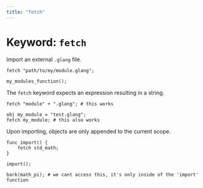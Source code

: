 ```yaml
---
title: "fetch"
---
```


# Keyword: `fetch`

Import an external `.glang` file.

```glang
fetch "path/to/my/module.glang";

my_modules_function();
```

The `fetch` keyword expects an expression resulting in a string.

```glang
fetch "module" + ".glang"; # this works

obj my_module = "test.glang";
fetch my_module; # this also works
```

Upon importing, objects are only appended to the current scope.

```glang
func import() {
    fetch std_math;
}

import();

bark(math_pi); # we cant access this, it's only inside of the 'import' function
```
